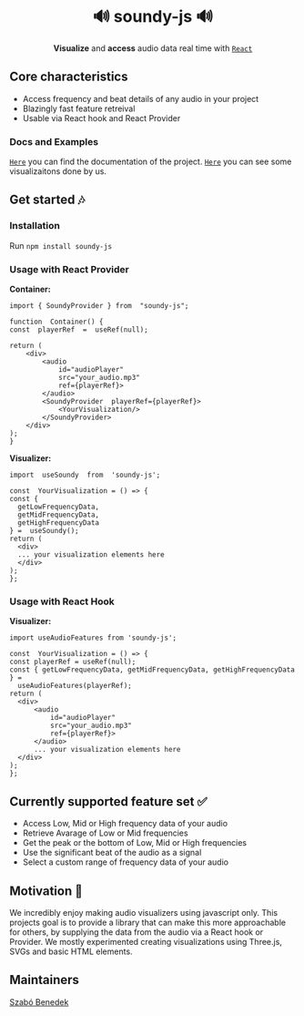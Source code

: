 <h1  align="center">🔊 soundy-js 🔊</small></h1>

  

<div  align="center">

  

**Visualize** and **access** audio data real time with [`React`](https://facebook.github.io/react/)

</div>

  

## Core characteristics
- Access frequency and beat details of any audio in your project
- Blazingly fast feature retreival
- Usable via React hook and React Provider

### Docs and Examples
[`Here`](https://ironhamma.github.io/soundy-js/) you can find the documentation of the project.
[`Here`](https://ironhamma.github.io/soundy-js/examples/) you can see some visualizaitons done by us.
  

## Get started 🎶
### Installation
Run `npm install soundy-js`

### Usage with React Provider

**Container:**
```JSX
import { SoundyProvider } from  "soundy-js";

function  Container() {
const  playerRef  =  useRef(null);

return (
	<div>
		<audio
			id="audioPlayer"
			src="your_audio.mp3"
			ref={playerRef}>
		</audio>
		<SoundyProvider  playerRef={playerRef}>
			<YourVisualization/>
		</SoundyProvider>
	</div>
);
}
```
 **Visualizer:**

  ```JSX
import  useSoundy  from  'soundy-js';

const  YourVisualization = () => {
const { 
	getLowFrequencyData, 
	getMidFrequencyData, 
	getHighFrequencyData
} =  useSoundy();
return (
	<div>
	... your visualization elements here	
	</div>
);
};
  ```

### Usage with React Hook

 **Visualizer:**

  ```JSX
import useAudioFeatures from 'soundy-js';

const  YourVisualization = () => {
const playerRef = useRef(null);
const { getLowFrequencyData, getMidFrequencyData, getHighFrequencyData } =
    useAudioFeatures(playerRef);
return (
	<div>
		<audio
			id="audioPlayer"
			src="your_audio.mp3"
			ref={playerRef}>
		</audio>
		... your visualization elements here	
	</div>
);
};
  ```

## Currently supported feature set ✅
- Access Low, Mid or High frequency data of your audio
- Retrieve Avarage of Low or Mid frequencies
- Get the peak or the bottom of Low, Mid or High frequencies
- Use the significant beat of the audio as a signal
- Select a custom range of frequency data of your audio
  
  

## Motivation 🤔
We incredibly enjoy making audio visualizers using javascript only. This projects goal is to provide a library that can make this more approachable for others, by supplying the data from the audio via a React hook or Provider. We mostly experimented creating visualizations using Three.js, SVGs and basic HTML elements.
  
  

## Maintainers
[Szabó Benedek](https://github.com/ironhamma)
